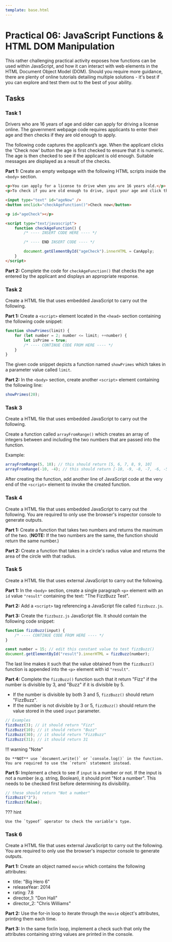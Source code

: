 ```yaml
---
template: base.html
---
```


# Practical 06: JavaScript Functions & HTML DOM Manipulation

This rather challenging practical activity exposes how functions can be used within JavaScript, and how it can interact with web elements in the HTML Document Object Model (DOM).
Should you require more guidance, there are plenty of online tutorials detailing multiple solutions - it's best if you can explore and test them out to the best of your ability.

## Tasks

### Task 1

Drivers who are 16 years of age and older can apply for driving a license online.
The government webpage code requires applicants to enter their age and then checks if they are old enough to apply.

The following code captures the applicant’s age. When the applicant clicks the 'Check now' button the age is first checked to ensure that it is numeric.
The age is then checked to see if the applicant is old enough.
Suitable messages are displayed as a result of the checks.

**Part 1:** Create an empty webpage with the following HTML scripts inside the `<body>` section.

```html linenums="1" hl_lines="11-13"
<p>You can apply for a license to drive when you are 16 years old.</p>
<p>To check if you are old enough to drive, input your age and click the button:</p>

<input type="text" id="ageNow" />
<button onclick="checkAgeFunction()">Check now</button>

<p id="ageCheck"></p>

<script type="text/javascript">
	function checkAgeFunction() {
		/* ---- INSERT CODE HERE ---- */

		/* ---- END INSERT CODE ---- */

		document.getElementById("ageCheck").innerHTML = CanApply;
	}
</script>
```

**Part 2:** Complete the code for `checkAgeFunction()` that checks the age entered by the applicant and displays an appropriate response.

### Task 2

Create a HTML file that uses embedded JavaScript to carry out the following.

**Part 1:** Create a `<script>` element located in the `<head>` section containing the following code snippet:

```js linenums="1" hl_lines="4"
function showPrimes(limit) {
	for (let number = 2; number <= limit; ++number) {
		let isPrime = true;
		/* ---- CONTINUE CODE FROM HERE ---- */
	}
}
```

The given code snippet depicts a function named `showPrimes` which takes in a parameter value called `limit`.

**Part 2:** In the `<body>` section, create another `<script>` element containing the following line:

```js
showPrimes(20);
```

### Task 3

Create a HTML file that uses embedded JavaScript to carry out the following.

Create a function called `arrayFromRange()` which creates an array of integers between and including the two numbers that are passed into the function.

Example:

```js
arrayFromRange(5, 10); // this should return [5, 6, 7, 8, 9, 10]
arrayFromRange(-10, -4); // this should return [-10, -9, -8, -7, -6, -5, -4];
```

After creating the function, add another line of JavaScript code at the very end of the `<script>` element to invoke the created function.

### Task 4

Create a HTML file that uses embedded JavaScript to carry out the following. You are required to only use the browser's inspector console to generate outputs.

**Part 1:** Create a function that takes two numbers and returns the maximum of the two. (**NOTE:** If the two numbers are the same, the function should return the same
number.)

**Part 2:** Create a function that takes in a circle's radius value and returns the area of the circle with that radius.

### Task 5

Create a HTML file that uses external JavaScript to carry out the following.

**Part 1:** In the `<body>` section, create a single paragraph `<p>` element with an `id` value `"result"` containing the text: "The FizzBuzz Test".

**Part 2:** Add a `<script>` tag referencing a JavaScript file called `fizzbuzz.js`.

**Part 3:** Create the `fizzbuzz.js` JavaScript file. It should contain the following code snippet:

```js
function fizzBuzz(input) {
	/* ---- CONTINUE CODE FROM HERE ---- */
}

const number = 15; // edit this constant value to test fizzBuzz()
document.getElementById("result").innerHTML = fizzBuzz(number);
```

The last line makes it such that the value obtained from the `fizzBuzz()` function is appended into the `<p>` element with id `"result"`.

**Part 4:** Complete the `fizzBuzz()` function such that it return "Fizz" if the number is divisible by 3, and "Buzz" if it is divisible by 5.

- If the number is divisible by both 3 and 5, `fizzBuzz()` should return "FizzBuzz".
- If the number is not divisible by 3 or 5, `fizzBuzz()` should return the value stored in the used `input` parameter.

```js
// Examples
fizzBuzz(3); // it should return "Fizz"
fizzBuzz(10); // it should return "Buzz"
fizzBuzz(30); // it should return "FizzBuzz"
fizzBuzz(31); // it should return 31
```

!!! warning "Note"

    Do **NOT** use `document.write()` or `console.log()` in the function. You are required to use the `return` statement instead.

**Part 5:** Implement a check to see if `input` is a number or not.
If the input is not a number (e.g. string, Boolean), it should print "Not a number".
This needs to be checked first before determining its divisibility.

```js
// these should return "Not a number"
fizzBuzz("3");
fizzBuzz(false);
```

??? hint

    Use the `typeof` operator to check the variable's type.

### Task 6

Create a HTML file that uses external JavaScript to carry out the following. You are required to only use the browser's inspector console to generate outputs.

**Part 1:** Create an object named `movie` which contains the following attributes:

- title: "Big Hero 6"
- releaseYear: 2014
- rating: 7.8
- director_1: "Don Hall"
- director_2: "Chris Williams"

**Part 2:** Use the for-in loop to iterate through the `movie` object's attributes, printing them each time.

**Part 3:** In the same for/in loop, implement a check such that only the attributes containing string values are printed in the console.

<!-- ::: warning SUBMISSION
**Complete the given practical and submit it as your lecture attendance for Week 7.**
::: -->
